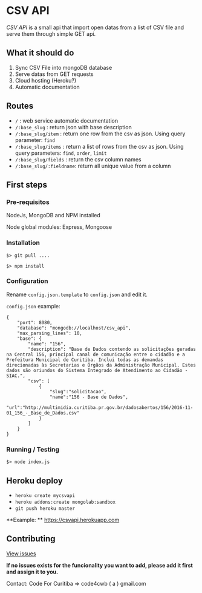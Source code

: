 # CSV API

*CSV API* is a small api that import open datas from a list of CSV file and serve them through simple GET api.

## What it should do

 1. Sync CSV File into mongoDB database
 2. Serve datas from GET requests
 3. Cloud hosting (Heroku?)
 4. Automatic documentation
 
## Routes

 - `/` : web service automatic documentation
 - `/:base_slug` : return json with base description
 - `/:base_slug/item` : return one row from the csv as json. Using query parameter: `find`
 - `/:base_slug/items` : return a list of rows from the csv as json. Using query parameters: `find`, `order`, `limit`
 - `/:base_slug/fields` : return the csv column names
 - `/:base_slug/:fieldname`: return all unique value from a column

## First steps

### Pre-requisitos

NodeJs, MongoDB and NPM installed

Node global modules: Express, Mongoose

### Installation

`$> git pull ....`

`$> npm install`

### Configuration

Rename `config.json.template` to `config.json` and edit it.

`config.json` example:
```
{
	"port": 8080,
	"database": "mongodb://localhost/csv_api",
	"max_parsing_lines": 10,
	"base": {
		"name": "156",
		"description": "Base de Dados contendo as solicitações geradas na Central 156, principal canal de comunicação entre o cidadão e a Prefeitura Municipal de Curitiba. Inclui todas as demandas direcionadas às Secretarias e Órgãos da Administração Municipal. Estes dados são oriundos do Sistema Integrado de Atendimento ao Cidadão - SIAC.",
		"csv": [
			{
				"slug":"solicitacao",
				"name":"156 - Base de Dados",
				"url":"http://multimidia.curitiba.pr.gov.br/dadosabertos/156/2016-11-01_156_-_Base_de_Dados.csv"
			}
		]
	}
}
```

### Running / Testing

`$> node index.js`

## Heroku deploy

 - `heroku create mycsvapi`
 - `heroku addons:create mongolab:sandbox`
 - `git push heroku master`

**Example: ** https://csvapi.herokuapp.com

## Contributing

[View issues](https://github.com/CodeForCuritiba/tows/issues)

**If no issues exists for the funcionality you want to add, please add it first and assign it to you.**

Contact: 
Code For Curitiba => code4cwb ( a ) gmail.com





